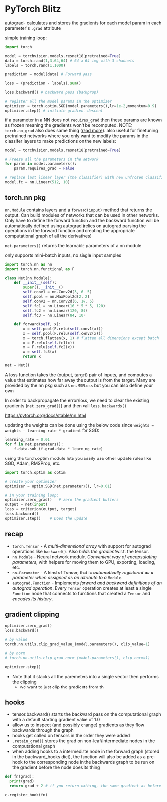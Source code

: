 # PyTorch Blitz

autograd- calculates and stores the gradients for each model param in each parameter's `.grad` attribute

simple training loop:

``` python
import torch

model = torchvision.models.resnet18(pretrained=True)
data = torch.rand(1,3,64,64) # 64 x 64 img with 3 channels
labels = torch.rand(1,1000)

prediction = model(data) # Forward pass

loss = (prediction - labels).sum()

loss.backward() # backward pass (backprop)

# register all the model params in the optimizer
optimizer = torch.optim.SGD(model.parameters(),lr=1e-2,momentum=0.9)
optimizer.step() # initiate gradient descent
```

if a parameter in a NN does not `requires_grad` then these params are known as frozen meaning the gradients won't be recomputed. NOTE: `torch.no_grad` also does same thing ([read more](https://pytorch.org/docs/stable/generated/torch.no_grad.html)). also useful for finetuning pretrained networks where you only want to modify the params in the classifer layers to make predictions on the new labels:

``` python
model = torchvision.models.resnet18(pretrained=True)

# Freeze all the parameters in the network
for param in model.parameters():
    param.requires_grad = False

# replace last linear layer (the classifier) with new unfrozen classification layer  
model.fc = nn.Linear(512, 10)

```

## torch.nn pkg

`nn.Module` contains layers and a `forward(input)` method that returns the output. Can build modules of networks that can be used in other networks. Only have to define the forward function and the backward function will be automatically defined using autograd (relies on autograd parsing the operations in the forward function and creating the appropriate computational graph of all the derivatives)

`net.parameters()` returns the learnable parameters of a nn module

only supports mini-batch inputs, no single input samples

``` python
import torch.nn as nn
import torch.nn.functional as F

class Net(nn.Module):
    def __init__(self):
        super().__init__()
        self.conv1 = nn.Conv2d(3, 6, 5)
        self.pool = nn.MaxPool2d(2, 2)
        self.conv2 = nn.Conv2d(6, 16, 5)
        self.fc1 = nn.Linear(16 * 5 * 5, 120)
        self.fc2 = nn.Linear(120, 84)
        self.fc3 = nn.Linear(84, 10)

    def forward(self, x):
        x = self.pool(F.relu(self.conv1(x)))
        x = self.pool(F.relu(self.conv2(x)))
        x = torch.flatten(x, 1) # flatten all dimensions except batch
        x = F.relu(self.fc1(x))
        x = F.relu(self.fc2(x))
        x = self.fc3(x)
        return x

net = Net()
```

A loss function takes the (output, target) pair of inputs, and computes a value that estimates how far away the output is from the target. Many are provided by the nn pkg such as `nn.MSELoss` but you can also define your own 

In order to backpropagate the error/loss, we need to clear the existing gradients (`net.zero_grad()`) and then call `loss.backwards()`

https://pytorch.org/docs/stable/nn.html

updating the weights can be done using the below code since `weights = weights - learning rate * gradient` for SGD: 

``` python
learning_rate = 0.01
for f in net.parameters():
    f.data.sub_(f.grad.data * learning_rate)
```

using the torch.optim module lets you easily use other update rules like SGD, Adam, RMSProp, etc. 

``` python
import torch.optim as optim

# create your optimizer
optimizer = optim.SGD(net.parameters(), lr=0.01)

# in your training loop:
optimizer.zero_grad()   # zero the gradient buffers
output = net(input)
loss = criterion(output, target)
loss.backward()
optimizer.step()    # Does the update
```

## recap

- `torch.Tensor` - A *multi-dimensional array* with support for autograd operations like `backward()`. Also *holds the gradient*w.r.t. the tensor.
- `nn.Module` - Neural network module. *Convenient way of encapsulating parameters*, with helpers for moving them to GPU, exporting, loading, etc.
- `nn.Parameter` - A kind of Tensor, that is *automatically registered as a parameter when assigned as an attribute to a* `Module`.
- `autograd.Function` - Implements *forward and backward definitions of an autograd operation*. Every `Tensor` operation creates at least a single `Function` node that connects to functions that created a `Tensor` and *encodes its history*.





## gradient clipping 

``` python
optimizer.zero_grad()
loss.backward()

# by value
torch.nn.utils.clip_grad_value_(model.parameters(), clip_value=1)

# by norm
# torch.nn.utils.clip_grad_norm_(model.parameters(), clip_norm=1)

optimizer.step()
```

- Note that it stacks all the paremeters into a single vector then performs the clipping 
    - we want to just clip the gradients from th



## hooks

- tensor.backward() starts the backward pass on the computational graph with a default starting gradient value of 1.0
- allow us to inspect (and possibly change) gradients as they flow backwards through the graph 
- hooks get called on tensors in the order they were added
- `.retain_grad()` stores the grad on non-leaf/intermediate nodes in the computational graph
- when adding hooks to a intermediate node in the forward graph (stored in the backward_hooks dict), the function will also be added as a pre-hook to the corresponding node in the backwards graph to be run on the gradient before the node does its thing



``` python
def fn(grad):
  print(grad)
  return grad + 2 # if you return nothing, the same gradient as before will be used

c.register_hook(fn)
```












